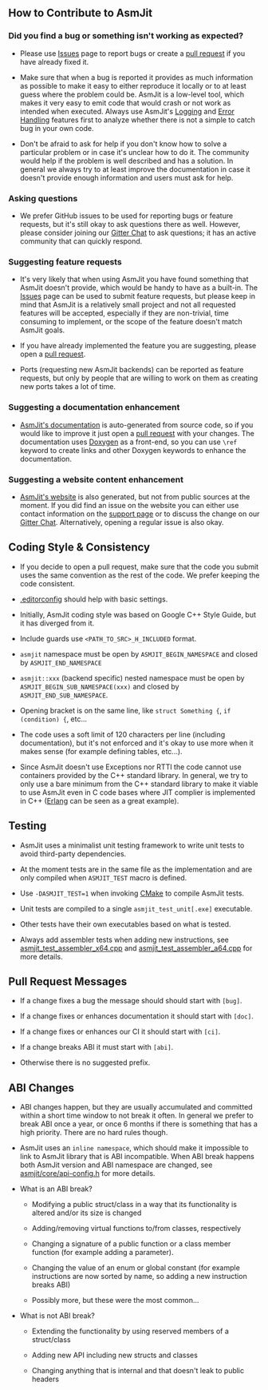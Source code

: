 ## How to Contribute to AsmJit

### Did you find a bug or something isn't working as expected?

- Please use [Issues](https://github.com/asmjit/asmjit/issues) page to report bugs or create a [pull request](https://github.com/asmjit/asmjit/pulls) if you have already fixed it.

- Make sure that when a bug is reported it provides as much information as possible to make it easy to either reproduce it locally or to at least guess where the problem could be. AsmJit is a low-level tool, which makes it very easy to emit code that would crash or not work as intended when executed. Always use AsmJit's [Logging](https://asmjit.com/doc/group__asmjit__logging.html) and [Error Handling](https://asmjit.com/doc/group__asmjit__error__handling.html) features first to analyze whether there is not a simple to catch bug in your own code.

- Don't be afraid to ask for help if you don't know how to solve a particular problem or in case it's unclear how to do it. The community would help if the problem is well described and has a solution. In general we always try to at least improve the documentation in case it doesn't provide enough information and users must ask for help.

### Asking questions

- We prefer GitHub issues to be used for reporting bugs or feature requests, but it's still okay to ask questions there as well. However, please consider joining our [Gitter Chat](https://app.gitter.im/#/room/#asmjit:gitter.im) to ask questions; it has an active community that can quickly respond.

### Suggesting feature requests

- It's very likely that when using AsmJit you have found something that AsmJit doesn't provide, which would be handy to have as a built-in. The [Issues](https://github.com/asmjit/asmjit/issues) page can be used to submit feature requests, but please keep in mind that AsmJit is a relatively small project and not all requested features will be accepted, especially if they are non-trivial, time consuming to implement, or the scope of the feature doesn't match AsmJit goals.

- If you have already implemented the feature you are suggesting, please open a [pull request](https://github.com/asmjit/asmjit/pulls).

- Ports (requesting new AsmJit backends) can be reported as feature requests, but only by people that are willing to work on them as creating new ports takes a lot of time.

### Suggesting a documentation enhancement

- [AsmJit's documentation](https://asmjit.com/doc/index.html) is auto-generated from source code, so if you would like to improve it just open a [pull request](https://github.com/asmjit/asmjit/pulls) with your changes. The documentation uses [Doxygen](https://www.doxygen.nl/) as a front-end, so you can use `\ref` keyword to create links and other Doxygen keywords to enhance the documentation.

### Suggesting a website content enhancement

- [AsmJit's website](https://asmjit.com) is also generated, but not from public sources at the moment. If you did find an issue on the website you can either use contact information on the [support page](https://asmjit.com/support.html) or to discuss the change on our [Gitter Chat](https://app.gitter.im/#/room/#asmjit:gitter.im). Alternatively, opening a regular issue is also okay.

## Coding Style & Consistency

- If you decide to open a pull request, make sure that the code you submit uses the same convention as the rest of the code. We prefer keeping the code consistent.

- [.editorconfig](./.editorconfig) should help with basic settings.

- Initially, AsmJit coding style was based on Google C++ Style Guide, but it has diverged from it.

- Include guards use `<PATH_TO_SRC>_H_INCLUDED` format.

- `asmjit` namespace must be open by `ASMJIT_BEGIN_NAMESPACE` and closed by `ASMJIT_END_NAMESPACE`

- `asmjit::xxx` (backend specific) nested namespace must be open by `ASMJIT_BEGIN_SUB_NAMESPACE(xxx)` and closed by `ASMJIT_END_SUB_NAMESPACE`.

- Opening bracket is on the same line, like `struct Something {`, `if (condition) {`, etc...

- The code uses a soft limit of 120 characters per line (including documentation), but it's not enforced and it's okay to use more when it makes sense (for example defining tables, etc...).

- Since AsmJit doesn't use Exceptions nor RTTI the code cannot use containers provided by the C++ standard library. In general, we try to only use a bare minimum from the C++ standard library to make it viable to use AsmJit even in C code bases where JIT complier is implemented in C++ ([Erlang](https://www.erlang.org/) can be seen as a great example).

## Testing

- AsmJit uses a minimalist unit testing framework to write unit tests to avoid third-party dependencies.

- At the moment tests are in the same file as the implementation and are only compiled when `ASMJIT_TEST` macro is defined.

- Use `-DASMJIT_TEST=1` when invoking [CMake](https://cmake.org/) to compile AsmJit tests.

- Unit tests are compiled to a single `asmjit_test_unit[.exe]` executable.

- Other tests have their own executables based on what is tested.

- Always add assembler tests when adding new instructions, see [asmjit_test_assembler_x64.cpp](./test/asmjit_test_assembler_x64.cpp) and [asmjit_test_assembler_a64.cpp](./test/asmjit_test_assembler_a64.cpp) for more details.

## Pull Request Messages

- If a change fixes a bug the message should should start with `[bug]`.

- If a change fixes or enhances documentation it should start with `[doc]`.

- If a change fixes or enhances our CI it should start with `[ci]`.

- If a change breaks ABI it must start with `[abi]`.

- Otherwise there is no suggested prefix.

## ABI Changes

- ABI changes happen, but they are usually accumulated and committed within a short time window to not break it often. In general we prefer to break ABI once a year, or once 6 months if there is something that has a high priority. There are no hard rules though.

- AsmJit uses an `inline namespace`, which should make it impossible to link to AsmJit library that is ABI incompatible. When ABI break happens both AsmJit version and ABI namespace are changed, see [asmjit/core/api-config.h](./src/asmjit/core/api-config.h) for more details.

- What is an ABI break?

  - Modifying a public struct/class in a way that its functionality is altered and/or its size is changed

  - Adding/removing virtual functions to/from classes, respectively

  - Changing a signature of a public function or a class member function (for example adding a parameter).

  - Changing the value of an enum or global constant (for example instructions are now sorted by name, so adding a new instruction breaks ABI)

  - Possibly more, but these were the most common...

- What is not ABI break?

  - Extending the functionality by using reserved members of a struct/class

  - Adding new API including new structs and classes

  - Changing anything that is internal and that doesn't leak to public headers
